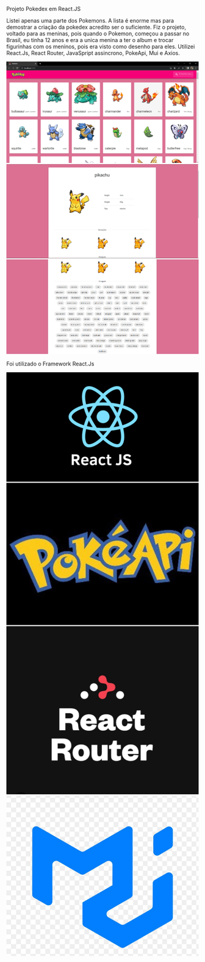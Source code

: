 Projeto Pokedex em React.JS

Listei apenas uma parte dos Pokemons. A lista é enorme mas para demostrar a criação da pokedex acredito ser o suficiente.
Fiz o projeto, voltado para as meninas, pois quando o Pokemon, começou a passar no Brasil, eu tinha 12 anos e era a unica menina a ter o album e trocar figurinhas com os meninos, pois era visto como desenho para eles. Utilizei React.Js, React Router, JavaSpript assincrono, PokeApi, Mui e Axios.

<p float="left">

<img src="pokedex1.png">
<img src="pokedex2.png">
<img src="pokedex3.png">

Foi utilizado o Framework React.Js

<p float="left">

<img src="imagemreact.png">
<img src="pokeapi.jpg">
<img src="reactRouter.jpg">
<img src="mui.jpg">


